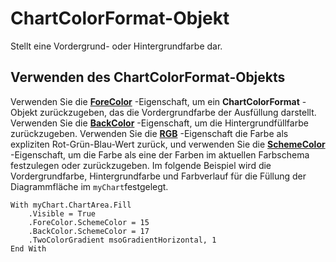 
# ChartColorFormat-Objekt

Stellt eine Vordergrund- oder Hintergrundfarbe dar.


## Verwenden des ChartColorFormat-Objekts

Verwenden Sie die  **[ForeColor](1c1eb700-672e-095d-826c-28cdb7e9de40.md)** -Eigenschaft, um ein **ChartColorFormat** -Objekt zurückzugeben, das die Vordergrundfarbe der Ausfüllung darstellt. Verwenden Sie die **[BackColor](29f8617f-71a2-fa0b-89c7-8b20ff8cd87d.md)** -Eigenschaft, um die Hintergrundfüllfarbe zurückzugeben. Verwenden Sie die **[RGB](bb3dbad0-a96a-969d-1234-ee9cf59e4c87.md)** -Eigenschaft die Farbe als expliziten Rot-Grün-Blau-Wert zurück, und verwenden Sie die **[SchemeColor](a90b4570-dae3-4ca1-563a-0467efbf9bca.md)** -Eigenschaft, um die Farbe als eine der Farben im aktuellen Farbschema festzulegen oder zurückzugeben. Im folgende Beispiel wird die Vordergrundfarbe, Hintergrundfarbe und Farbverlauf für die Füllung der Diagrammfläche im `myChart`festgelegt.


```
With myChart.ChartArea.Fill 
    .Visible = True 
    .ForeColor.SchemeColor = 15 
    .BackColor.SchemeColor = 17 
    .TwoColorGradient msoGradientHorizontal, 1 
End With
```

